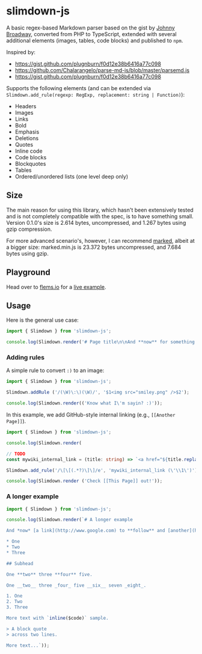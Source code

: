 # slimdown-js

A basic regex-based Markdown parser based on the gist by [Johnny Broadway](https://gist.github.com/jbroadway/2836900), converted from PHP to TypeScript, extended with several additional elements (images, tables, code blocks) and published to `npm`.

Inspired by:

- https://gist.github.com/plugnburn/f0d12e38b6416a77c098
- https://github.com/Chalarangelo/parse-md-js/blob/master/parsemd.js
- https://gist.github.com/plugnburn/f0d12e38b6416a77c098

Supports the following elements (and can be extended via
`Slimdown.add_rule(regexp: RegExp, replacement: string | Function)`):

- Headers
- Images
- Links
- Bold
- Emphasis
- Deletions
- Quotes
- Inline code
- Code blocks
- Blockquotes
- Tables
- Ordered/unordered lists (one level deep only)

## Size

The main reason for using this library, which hasn't been extensively tested and is not completely compatible with the spec, is to have something small. Version 0.1.0's size is 2.614 bytes, uncompressed, and 1.267 bytes using gzip compression.

For more advanced scenario's, however, I can recommend [marked](https://github.com/markedjs/marked), albeit at a bigger size: marked.min.js is 23.372 bytes uncompressed, and 7.684 bytes using gzip.

## Playground

Head over to [flems.io](https://flems.io) for a [live example](https://flems.io/#0=N4IgtglgJlA2CmIBcAWAnAOjQZgDQgGd4EBjAF3imRAoLIzIJHwDMIEmkBtUAOwEMwiJDXh0GTfCQD2vCnOozedAAQBlWBDBRpAd14qAvCoKbte3hg1ad+gNwAdXk6WrtRlQAMAxCoAqEGQITk5+0ioArkQqAFQx1ub6cbgqAOYATvwADiqBKizp0mAqXLxZYAC6ABQAFmRkWQRIAPTNuu0YZWAAVgQYMmDNWfwkANb8qfDNpjYWALS9AJQq0umxLKujMSpkNfAqWYXd8OQrBlwA4oEAEhEARtV1DU2tqYE19-1FzfDpEKMANwisE0vFSBGmZlsvAWBEWGBCvG2AHlePAnNs-LppBj-DV0vB0TCVAAxaQRdJOOakiAAolOby+NT3Pb8KCI1H7OJkbFxHb4wmxOIbClxbZsOkI5y8TkqAD6cp50gV-IJ+zlIvScvytPVcoIEAAHiqiHSDHL4BBUnU5VKnABGDAqTlOABMTqxON42A9AvpvEZ-n4dwQKnghsEWWC0oAPkGQ2IVEnk0m4wBBAkprOplQAYWk0lgqacMbmZfLFcrMaQldrZaQpcrDZLKhkRewuQI2bjf2tZDm-E0qTRUBUcYAJPaAGwABhnY5bbZUrs73db8Dkv0oa6Tk5XMZbAC94HdMiYyH8som4-xM2j+GQd7v7QvpQBZVb7CiGx+6d4qBwHE8CBeFBeAqnHGQoHgRZAM8ExIwQO1eAAPhUNMVBDaQxhUABHCJpAoJw0JGQoCC7JUVDAvpEQ-TNv3oDAME8RxpTADACV4aD0iqHQSAiIQ5AwO5pCgABPFIwCqAByKBaWkySGHSKIyCqBJoQ4jduKqbRFj0xY7GYQhiBOMgIFkTgQBQJAZxAABfCp8FBUZOB4EABCEahIF2P5YCMik-JEJ5GhaZoIjKUZUi+QZvPxdgAAFHUdKdmli3yMF6IyyDEq9qAIEhLzIezcD4QRhEIKF5l6eKZwwR1bPwALqGCl4woiqKBkhWZ9FhGq6owGdmk0O4usSSxMvwbLcpEfLCvsio7KAA).

## Usage

Here is the general use case:

```ts
import { Slimdown } from 'slimdown-js';

console.log(Slimdown.render('# Page title\n\nAnd **now** for something _completely_ different.'));
```

### Adding rules

A simple rule to convert `:)` to an image:

```ts
import { Slimdown } from 'slimdown-js';

Slimdown.addRule ('/(\W)\:\)(\W)/', '$1<img src="smiley.png" />$2');

console.log(Slimdown.render(('Know what I\'m sayin? :)'));
```

In this example, we add GitHub-style internal linking
(e.g., `[[Another Page]]`).

```ts
import { Slimdown } from 'slimdown-js';

console.log(Slimdown.render(

// TODO
const mywiki_internal_link = (title: string) => `<a href="${title.replace(/[^a-zA-Z0-9_-]+/g, '_')}">${title}</a>`;

Slimdown.add_rule('/\[\[(.*?)\]\]/e', 'mywiki_internal_link (\'\\1\')');

console.log(Slimdown.render ('Check [[This Page]] out!'));
```

### A longer example

```ts
import { Slimdown } from 'slimdown-js';

console.log(Slimdown.render(`# A longer example

And *now* [a link](http://www.google.com) to **follow** and [another](http://yahoo.com/).

* One
* Two
* Three

## Subhead

One **two** three **four** five.

One __two__ three _four_ five __six__ seven _eight_.

1. One
2. Two
3. Three

More text with `inline($code)` sample.

> A block quote
> across two lines.

More text...`));
```
